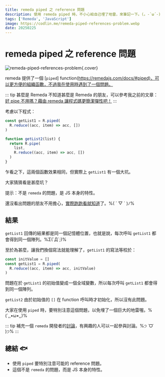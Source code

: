 ```yaml
---
title: remeda piped 之 reference 問題
description: 使用 remeda piped 時，不小心給自己埋了地雷，來筆記一下。(。-`ω´-)
tags: ['Remeda', 'JavaScript']
image: https://codlin.me/remeda-piped-references-problem.webp
date: 20250225
---
```


# remeda piped 之 reference 問題

![remeda-piped-references-problem](/remeda-piped-references-problem.webp){.cover}

remeda 提供了一個 [`piped`] function(<https://remedajs.com/docs/#piped)，可以更方便的組織函數，不過我在使用時遇到了一個問題。>

::: tip 甚麼是 Remeda
不知道甚麼是 Remeda 的朋友，可以參考我之前的文章：[好 pipe 不用嗎？藉由 remeda 讓程式碼更簡潔彈性吧！](https://codlin.me/blog-program/remeda-pipe)
:::

考慮以下程式：

```ts
const getList1 = R.piped(
  R.reduce((acc, item) => acc, [])
)

function getList2(list) {
  return R.pipe(
    list,
    R.reduce((acc, item) => acc, [])
  )
}
```

乍看之下，這兩個函數效果相同，但實際上 `getList1` 有一個大坑。

大家猜猜看是甚麼坑？

提示：不是 `remeda` 的問題，是 JS 本身的特性。

還沒看出問題的朋友不用擔心，[實際跑跑看就知道](https://stackblitz.com/edit/piped-reference-issue?file=index.js)了。%( ´ ▽ ` )ﾉ%

## 結果

`getList1` 回傳的結果都是同一個記憶體位置，也就是說，每次呼叫 `getList1` 都會得到同一個陣列。%Σ(ˊДˋ;)%

至於為甚麼，讓我們換個寫法就能理解了，`getList1` 的寫法等校於：

```ts
const initValue = []
const getList1 = R.piped(
  R.reduce((acc, item) => acc, initValue)
)
```

問題在於 `getList1` 的初始值變成一個全域變數，所以每次呼叫 `getList1` 都會得到同一個陣列。

`getList2` 由於初始值的 `[]` 在 function 呼叫時才初始化，所以沒有此問題。

大家在使用 `piped` 時，要特別注意這個問題，以免埋了一個巨大的地雷喔。%(´,,•ω•,,)%

::: tip
補充一個 `remeda` 開發者的[討論](https://github.com/remeda/remeda/issues/1030)，有興趣的人可以一起參與討論。%੭ ˙ᗜ˙ )੭%
:::

## 總結 🐟

- 使用 `piped` 要特別注意可能的 reference 問題。
- 這個不是 `remeda` 的問題，而是 JS 本身的特性。

